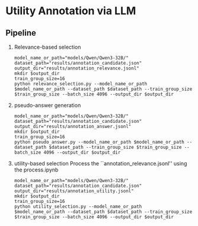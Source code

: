 # Utility Annotation via LLM 
## Pipeline
1. Relevance-based selection
   
   ```
   model_name_or_path="models/Qwen/Qwen3-32B/"
   dataset_path="results/annotation_candidate.json"
   output_dir="results/annotation_relevance.jsonl"
   mkdir $output_dir
   train_group_size=16
   python relevance_selection.py --model_name_or_path $model_name_or_path --dataset_path $dataset_path --train_group_size $train_group_size --batch_size 4096 --output_dir $output_dir
   ``` 


3. pseudo-answer generation
   
   ```
   model_name_or_path="models/Qwen/Qwen3-32B/"
   dataset_path="results/annotation_candidate.json"
   output_dir="results/annotation_answer.jsonl"
   mkdir $output_dir
   train_group_size=16
   python pseudo_answer.py --model_name_or_path $model_name_or_path --dataset_path $dataset_path --train_group_size $train_group_size --batch_size 4096 --output_dir $output_dir
   ```
   
   
5. utility-based selection
   Process the ``annotation_relevance.jsonl'' using the process.ipynb
   ```
   model_name_or_path="models/Qwen/Qwen3-32B/"
   dataset_path="results/annotation_candidate.json"
   output_dir="results/annotation_utility.jsonl"
   mkdir $output_dir
   train_group_size=16
   python utility_selection.py --model_name_or_path $model_name_or_path --dataset_path $dataset_path --train_group_size $train_group_size --batch_size 4096 --output_dir $output_dir
   ```

